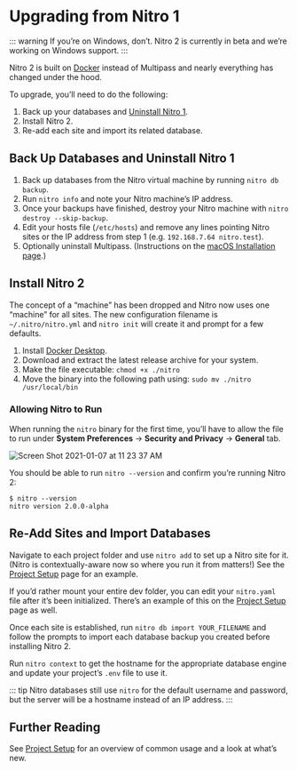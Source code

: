 # Upgrading from Nitro 1

::: warning
If you’re on Windows, don’t. Nitro 2 is currently in beta and we’re working on Windows support.
:::

Nitro 2 is built on [Docker](https://www.docker.com/products/docker-desktop) instead of Multipass and nearly everything has changed under the hood.

To upgrade, you’ll need to do the following:

1. Back up your databases and [Uninstall Nitro 1](https://craftcms.com/docs/nitro/1.x/installation.html#uninstalling-nitro).
2. Install Nitro 2.
3. Re-add each site and import its related database.

## Back Up Databases and Uninstall Nitro 1

1. Back up databases from the Nitro virtual machine by running `nitro db backup`.
2. Run `nitro info` and note your Nitro machine’s IP address.
3. Once your backups have finished, destroy your Nitro machine with `nitro destroy --skip-backup`.
4. Edit your hosts file (`/etc/hosts`) and remove any lines pointing Nitro sites or the IP address from step 1 (e.g. `192.168.7.64 nitro.test`).
5. Optionally uninstall Multipass. (Instructions on the [macOS Installation page](https://multipass.run/docs/installing-on-macos).)

## Install Nitro 2

The concept of a “machine” has been dropped and Nitro now uses one “machine” for all sites. The new configuration filename is `~/.nitro/nitro.yml` and `nitro init` will create it and prompt for a few defaults.

1. Install [Docker Desktop](https://www.docker.com/products/docker-desktop).
2. Download and extract the latest release archive for your system.
3. Make the file executable: `chmod +x ./nitro`
4. Move the binary into the following path using: `sudo mv ./nitro /usr/local/bin`

### Allowing Nitro to Run

When running the `nitro` binary for the first time, you’ll have to allow the file to run under **System Preferences** → **Security and Privacy** → **General** tab.

![Screen Shot 2021-01-07 at 11 23 37 AM](https://user-images.githubusercontent.com/5354908/103917041-24c6cb80-50db-11eb-936d-f3439bf6cf80.png)

You should be able to run `nitro --version` and confirm you’re running Nitro 2:

```
$ nitro --version
nitro version 2.0.0-alpha
```

## Re-Add Sites and Import Databases

Navigate to each project folder and use `nitro add` to set up a Nitro site for it. (Nitro is contextually-aware now so where you run it from matters!) See the [Project Setup](usage.md#adding-a-site-with-nitro-add) page for an example.

If you’d rather mount your entire dev folder, you can edit your `nitro.yaml` file after it’s been initialized. There’s an example of this on the [Project Setup](usage.md#mounting-your-entire-development-folder) page as well.

Once each site is established, run `nitro db import YOUR_FILENAME` and follow the prompts to import each database backup you created before installing Nitro 2.

Run `nitro context` to get the hostname for the appropriate database engine and update your project’s `.env` file to use it.

::: tip
Nitro databases still use `nitro` for the default username and password, but the server will be a hostname instead of an IP address.
:::

## Further Reading

See [Project Setup](usage.md) for an overview of common usage and a look at what’s new.
